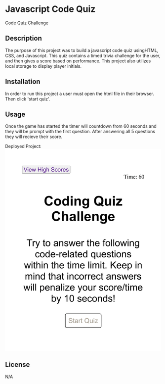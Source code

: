 # Javascript Code Quiz 
Code Quiz Challenge

## Description
The purpose of this project was to build a javascript code quiz usingHTML, CSS, and Javascript. This quiz contains a timed trivia challenge for the user, and then gives a score based on performance. This project also utilizes local storage to display player initials. 

## Installation
In order to run this project a user must open the html file in their browser. Then click 'start quiz'. 

## Usage
Once the game has started the timer will countdown from 60 seconds and they will be prompt with the first question. After answering all 5 questions they will recieve their score.

Deployed Project:
![Project](./Assets/quiz-1.png)

## License
N/A